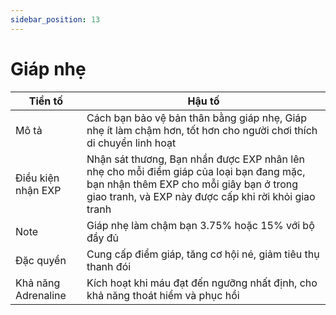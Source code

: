 ```yaml
---
sidebar_position: 13
---
```


# Giáp nhẹ
| Tiền tố   | Hậu tố    |
| ------- | -------- |
| Mô tả | Cách bạn bảo vệ bản thân bằng giáp nhẹ, Giáp nhẹ ít làm chậm hơn, tốt hơn cho người chơi thích di chuyển linh hoạt |
| Điều kiện nhận EXP | Nhận sát thương, Bạn nhần được EXP nhân lên nhẹ cho mỗi điểm giáp của loại bạn đang mặc, bạn nhận thêm EXP cho mỗi giây bạn ở trong giao tranh, và EXP này được cấp khi rời khỏi giao tranh |
| Note | Giáp nhẹ làm chậm bạn 3.75% hoặc 15% với bộ đầy đủ |
| Đặc quyền | Cung cấp điểm giáp, tăng cơ hội né, giảm tiêu thụ thanh đói |
| Khả năng Adrenaline | Kích hoạt khi máu đạt đến ngưỡng nhất định, cho khả năng thoát hiểm và phục hồi |